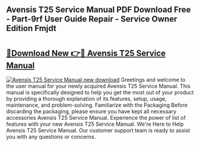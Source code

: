 ## Avensis T25 Service Manual PDF Download Free - Part-9rf User Guide Repair - Service Owner Edition Fmjdt

# <h2><a href="http://bc80635.oget.top/?id=Avensis+T25+Service+Manual">🔗Download New 👉🔴 Avensis T25 Service Manual</a></h2>

[![Avensis T25 Service Manual new download](https://i.imgur.com/5g1atiW.png)](http://bc80635.oget.top/?id=Avensis+T25+Service+Manual)
Greetings and welcome to the user manual for your newly acquired Avensis T25 Service Manual. This manual is specifically designed to help you get the most out of your product by providing a thorough explanation of its features, setup, usage, maintenance, and problem-solving. Familiarize with the Packaging Before discarding the packaging, please ensure you have kept all necessary accessories Avensis T25 Service Manual. Experience the power of list of features with your new Avensis T25 Service Manual. We're Here to Help Avensis T25 Service Manual. Our customer support team is ready to assist you with any questions or concerns.
